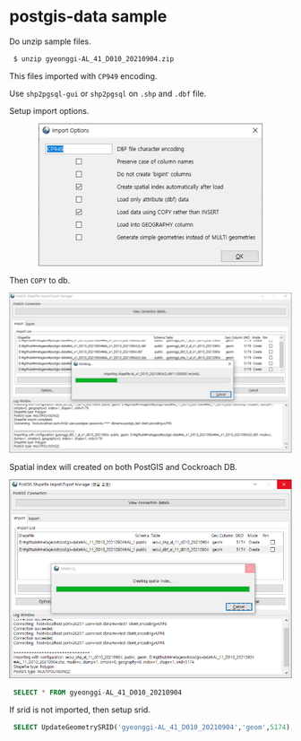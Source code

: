 # postgis-data sample

Do unzip sample files.

```bash
 $ unzip gyeonggi-AL_41_D010_20210904.zip
```

This files imported with `CP949` encoding.

Use `shp2pgsql-gui` or `shp2pgsql` on `.shp` and `.dbf` file.

Setup import options.

<p align="center">
    <img src="README/gui-options.png" width=400>
</p>

Then `COPY` to db. 

<p align="center">
    <img src="README/gui.png" width=700>
</p>

Spatial index will created on both PostGIS and Cockroach DB.

<p align="center">
    <img src="README/crdb-import.png" width=700>
</p>

```sql
 SELECT * FROM gyeonggi-AL_41_D010_20210904
```

If srid is not imported, then setup srid.

```sql
 SELECT UpdateGeometrySRID('gyeonggi-AL_41_D010_20210904','geom',5174);
```
